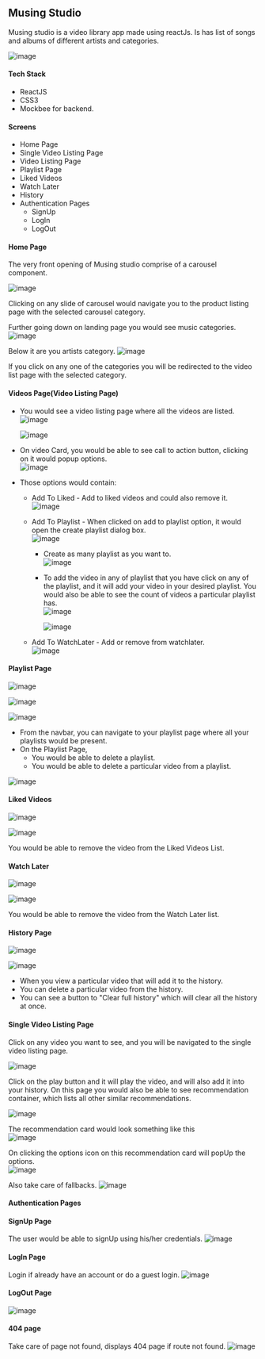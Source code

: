 ## Musing Studio

Musing studio is a video library app made using reactJs. Is has list of songs and albums of different artists and categories. 

![image](https://user-images.githubusercontent.com/82696858/183910914-0ac458d3-a5da-4d59-b990-9592578ba48d.png)


#### Tech Stack
* ReactJS
* CSS3
* Mockbee for backend.

#### Screens
* Home Page
* Single Video Listing Page
* Video Listing Page
* Playlist Page
* Liked Videos
* Watch Later
* History
* Authentication Pages
  - SignUp
  - LogIn
  - LogOut
  
#### Home Page
The very front opening of Musing studio comprise of a carousel component.

![image](https://user-images.githubusercontent.com/82696858/183913491-15ebaeb9-8e15-43f2-9941-f2848c6b95d4.png)

Clicking on any slide of carousel would navigate you to the product listing page with the selected carousel category.

Further going down on landing page you would see music categories.
![image](https://user-images.githubusercontent.com/82696858/183913901-23c1e637-1a1e-4626-aadf-5db3f2ab5710.png)

Below it are you artists category.
![image](https://user-images.githubusercontent.com/82696858/183914078-a0b6cd30-4493-41b2-aa3e-1b8a49e20cca.png)

If you click on any one of the categories you will be redirected to the video list page with the selected category.

#### Videos Page(Video Listing Page)
- You would see a video listing page where all the videos are listed.
![image](https://user-images.githubusercontent.com/82696858/183914609-99047a13-0feb-4ede-95e2-8905d96a0208.png)

    ![image](https://user-images.githubusercontent.com/82696858/183916226-e83b4092-dae8-445f-a1d6-f5c538af76f6.png)

- On video Card, you would be able to see call to action button, clicking on it would popup options.<br>
![image](https://user-images.githubusercontent.com/82696858/183916669-94d8619a-9133-4f0a-94d4-3999936df851.png)

 - Those options would contain:
   * Add To Liked - Add to liked videos and could also remove it.<br>
   ![image](https://user-images.githubusercontent.com/82696858/183939016-42719219-a7a5-4ae2-8a23-a5aeded4c286.png)

   * Add To Playlist - When clicked on add to playlist option, it would open the create playlist dialog box.<br>
   ![image](https://user-images.githubusercontent.com/82696858/183939555-ef518bbf-e33b-4821-b9a7-0466c0f2a62c.png)

      - Create as many playlist as you want to.<br>
      ![image](https://user-images.githubusercontent.com/82696858/183939965-e4155a67-1fa6-4887-a03e-b7321f738f9d.png)

      - To add the video in any of playlist that you have click on any of the playlist, and it will add your video in your desired playlist. You would also be able to see the count of videos a particular playlist has.<br>
      ![image](https://user-images.githubusercontent.com/82696858/183940980-199dcb74-a0d2-4a50-875a-934c50f91dc3.png)
    
          ![image](https://user-images.githubusercontent.com/82696858/183941288-1415208d-910e-48e1-8070-ca44562b6e74.png)
      
   * Add To WatchLater - Add or remove from watchlater.<br>
   ![image](https://user-images.githubusercontent.com/82696858/183939171-1c6d9023-386a-4745-9f63-5418442b34a1.png)

#### Playlist Page
![image](https://user-images.githubusercontent.com/82696858/183938740-157b3956-19c3-4737-8009-aa5799d62e3c.png)

![image](https://user-images.githubusercontent.com/82696858/183940824-67ffb7d7-9810-44c9-b383-0ae398cff226.png)

![image](https://user-images.githubusercontent.com/82696858/183941776-dd307c59-a336-4102-96a9-5c8e8c9c2728.png)

- From the navbar, you can navigate to your playlist page where all your playlists would be present.
- On the Playlist Page,
    - You would be able to delete a playlist.
    - You would be able to delete a particular video from a playlist.
    
![image](https://user-images.githubusercontent.com/82696858/183943490-6fdd31ce-d27c-425b-adca-9e50aec5c95c.png)

#### Liked Videos
![image](https://user-images.githubusercontent.com/82696858/183943844-305d450f-7fe5-44f9-9a25-b2e30fad349d.png)

![image](https://user-images.githubusercontent.com/82696858/183944472-3b4991a9-fa9e-4c79-a852-2f5cfeb556bb.png)

You would be able to remove the video from the Liked Videos List.

#### Watch Later
![image](https://user-images.githubusercontent.com/82696858/183944978-fc58d1dd-b7c5-4e64-8b89-394e4cb9c048.png)

![image](https://user-images.githubusercontent.com/82696858/183945185-8382c9a8-86e0-45c4-915f-f12a13474c39.png)

You would be able to remove the video from the Watch Later list.

#### History Page
![image](https://user-images.githubusercontent.com/82696858/183945500-ecc32e7b-948d-4b3e-af53-ab0503ff6011.png)

![image](https://user-images.githubusercontent.com/82696858/183946077-432b4bd8-4116-4b9d-8abf-3794ff75f169.png)

- When you view a particular video that will add it to the history.
- You can delete a particular video from the history.
- You can see a button to "Clear full history" which will clear all the history at once.

#### Single Video Listing Page
Click on any video you want to see, and you will be navigated to the single video listing page.

![image](https://user-images.githubusercontent.com/82696858/183947609-5b240af5-9e8a-451d-8452-5a4ae2181b6e.png)

Click on the play button and it will play the video, and will also add it into your history. On this page you would also be able to see recommendation container, which lists all other similar recommendations.

![image](https://user-images.githubusercontent.com/82696858/183948614-86699daf-c5d0-4618-92ab-0ab4d2687b06.png)

The recommendation card would look something like this<br>
![image](https://user-images.githubusercontent.com/82696858/183949062-0b291d5a-a986-48c8-a3c4-cc09aa4e2143.png)

On clicking the options icon on this recommendation card will popUp the options.<br>
![image](https://user-images.githubusercontent.com/82696858/183949480-1b5fb608-84fb-45b3-bb93-639ba0d025ac.png)

Also take care of fallbacks.
![image](https://user-images.githubusercontent.com/82696858/183953322-744a88df-27c9-42f9-bfcd-c80ff112dcee.png)


#### Authentication Pages
#### SignUp Page
The user would be able to signUp using his/her credentials.
![image](https://user-images.githubusercontent.com/82696858/183950282-709cc8ce-16e9-486a-bb21-0457826ad1db.png)

#### LogIn Page
Login if already have an account or do a guest login.
![image](https://user-images.githubusercontent.com/82696858/183951200-c90c8af8-a6c3-40cf-8acd-d36917f051eb.png)

#### LogOut Page
![image](https://user-images.githubusercontent.com/82696858/183951667-9397e02d-e7e8-4f49-8ef5-454583be8c8b.png)

#### 404 page
Take care of page not found, displays 404 page if route not found.
![image](https://user-images.githubusercontent.com/82696858/183952622-365f6363-275d-409f-aaf1-953ff9b7f728.png)
